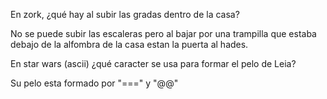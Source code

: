 En zork, ¿qué hay al subir las gradas dentro de la casa? 

No se puede subir las escaleras pero al bajar por una trampilla que estaba debajo de la alfombra de la casa estan la puerta al hades.


En star wars (ascii) ¿qué caracter se usa para formar el pelo de Leia?

Su pelo esta formado por "===" y "@@"
